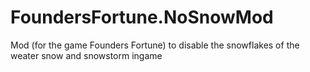 # FoundersFortune.NoSnowMod
Mod (for the game Founders Fortune) to disable the snowflakes of the weater snow and snowstorm ingame
